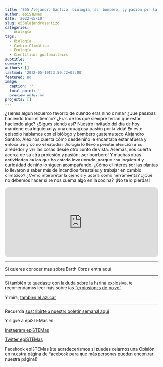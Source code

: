 ```yaml
---
title: 'E55 Alejandro Santizo: biología, ser bombero, ¡y pasión por la vida!'
author: epiSTEMas
date: '2022-05-10'
slug: e55alejandrosantizo
categories:
  - Biología
tags:
  - Biología
  - Cambio Climático
  - Ecología
  - Científicos guatemaltecos
subtitle: ''
summary: ''
authors: []
lastmod: '2022-05-10T23:50:32+02:00'
featured: no
image:
  caption: ''
  focal_point: ''
  preview_only: no
projects: []
---
```


¿Tienes algún recuerdo favorito de cuando eras niño o niña? ¿Qué pasabas haciendo todo el tiempo? ¿Eras de los que siempre tenían que estar haciendo algo? ¿Sigues siendo así? Nuestro invitado del día de hoy mantiene esa inquietud ¡y una contagiosa pasión por la vida! En este episodio hablamos con el biólogo y bombero guatemalteco Alejandro Santizo. Alex nos cuenta cómo desde niño le encantaba estar afuera y enlodarse y cómo el estudiar Biología lo llevó a prestar atención a su alrededor y ver las cosas desde otro punto de vista. Además, nos cuenta acerca de su otra profesión y pasión: ¡ser bombero! Y muchas otras actividades en las que ha estado involucrado, porque esa inquietud y curiosidad de niño lo siguen acompañando. ¿Cómo el interés por las plantas lo llevaron a saber más de incendios forestales y trabajar en cambio climático? ¿Cómo interpretar la ciencia y usarla como herramienta? ¡¿Qué no debemos hacer si se nos quema algo en la cocina?! ¡No te lo pierdas!

<iframe style="border-radius:12px" src="https://open.spotify.com/embed/episode/6tcQp4oozcyDsfyRyvwClW?utm_source=generator" width="100%" height="232" frameBorder="0" allowfullscreen="" allow="autoplay; clipboard-write; encrypted-media; fullscreen; picture-in-picture"></iframe>


- - - - -

Si quieres conocer más sobre [Earth Corps entra aquí](https://www.earthcorps.org/)

- - - - -

Si también te quedaste con la duda sobre la harina explosiva, te recomendamos leer más sobre las ["explosiones de polvo"](https://www.sciencedirect.com/topics/chemical-engineering/dust-explosion)

Y mira, [también el azúcar](https://www.acs.org/content/dam/acsorg/education/resources/highschool/chemmatters/archive/chemmatters-december-2010-sugar-an-unusual-explosive.pdf)


- - - - -

Recuerda [suscribirte a nuestro boletín semanal aquí](http://eepurl.com/hyEnr1)

Y sigue a epiSTEMas en:

[Instagram epiSTEMas](https://www.instagram.com/epistemas/)  

[Twitter epiSTEMas](https://twitter.com/epiSTEMas_Pod)

[Facebook epiSTEMas](https://www.facebook.com/epiSTEMasPod) (¡te agradeceríamos si puedes dejarnos una Opinión en nuestra página de Facebook para que más personas puedan encontrar nuestra página!)

